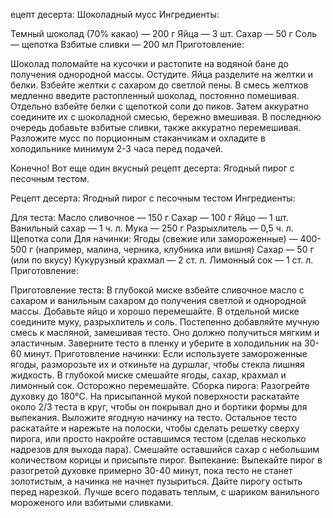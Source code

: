 ецепт десерта: Шоколадный мусс
Ингредиенты:

Темный шоколад (70% какао) — 200 г
Яйца — 3 шт.
Сахар — 50 г
Соль — щепотка
Взбитые сливки — 200 мл
Приготовление:

Шоколад поломайте на кусочки и растопите на водяной бане до получения однородной массы. Остудите.
Яйца разделите на желтки и белки. Взбейте желтки с сахаром до светлой пены.
В смесь желтков медленно введите растопленный шоколад, постоянно помешивая.
Отдельно взбейте белки с щепоткой соли до пиков. Затем аккуратно соедините их с шоколадной смесью, бережно вмешивая.
В последнюю очередь добавьте взбитые сливки, также аккуратно перемешивая.
Разложите мусс по порционным стаканчикам и охладите в холодильнике минимум 2-3 часа перед подачей.


Конечно! Вот еще один вкусный рецепт десерта: Ягодный пирог с песочным тестом.

Рецепт десерта: Ягодный пирог с песочным тестом
Ингредиенты:

Для теста:
Масло сливочное — 150 г
Сахар — 100 г
Яйцо — 1 шт.
Ванильный сахар — 1 ч. л.
Мука — 250 г
Разрыхлитель — 0,5 ч. л.
Щепотка соли
Для начинки:
Ягоды (свежие или замороженные) — 400-500 г (например, малина, черника, клубника или вишня)
Сахар — 50 г (или по вкусу)
Кукурузный крахмал — 2 ст. л.
Лимонный сок — 1 ст. л.
Приготовление:

Приготовление теста:
В глубокой миске взбейте сливочное масло с сахаром и ванильным сахаром до получения светлой и однородной массы.
Добавьте яйцо и хорошо перемешайте.
В отдельной миске соедините муку, разрыхлитель и соль. Постепенно добавляйте мучную смесь к масляной, замешивая тесто. Оно должно получиться мягким и эластичным.
Заверните тесто в пленку и уберите в холодильник на 30-60 минут.
Приготовление начинки:
Если используете замороженные ягоды, разморозьте их и откиньте на дуршлаг, чтобы стекла лишняя жидкость.
В глубокой миске смешайте ягоды, сахар, крахмал и лимонный сок. Осторожно перемешайте.
Сборка пирога:
Разогрейте духовку до 180°C.
На присыпанной мукой поверхности раскатайте около 2/3 теста в круг, чтобы он покрывал дно и бортики формы для выпекания.
Выложите ягодную начинку на тесто.
Остальное тесто раскатайте и нарежьте на полоски, чтобы сделать решетку сверху пирога, или просто накройте оставшимся тестом (сделав несколько надрезов для выхода пара).
Смешайте оставшийся сахар с небольшим количеством корицы и присыпьте пирог.
Выпекание:
Выпекайте пирог в разогретой духовке примерно 30-40 минут, пока тесто не станет золотистым, а начинка не начнет пузыриться.
Дайте пирогу остыть перед нарезкой. Лучше всего подавать теплым, с шариком ванильного мороженого или взбитыми сливками.

